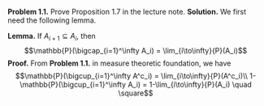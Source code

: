 **Problem 1.1.** Prove Proposition 1.7 in the lecture note.
**Solution.** We first need the following lemma.

**Lemma.** If $A_{i+1} \subseteq A_i$, then 
$$\mathbb{P}(\bigcap_{i=1}^\infty A_i) = \lim_{i\to\infty}{P}(A_i)$$
**Proof.** From **Problem 1.1.** in measure theoretic foundation, we have
$$\mathbb{P}(\bigcup_{i=1}^\infty A^c_i) = \lim_{i\to\infty}{P}(A^c_i)\\
1-\mathbb{P}(\bigcup_{i=1}^\infty A_i) = 1-\lim_{i\to\infty}{P}(A_i) \quad \square$$


<!--stackedit_data:
eyJoaXN0b3J5IjpbLTgyNzkzODAyOCwtMjU3NjU1MTg2XX0=
-->